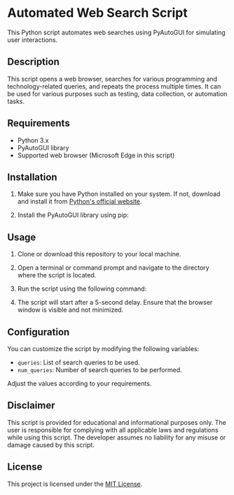 # Automated Web Search Script

This Python script automates web searches using PyAutoGUI for simulating user interactions.

## Description

This script opens a web browser, searches for various programming and technology-related queries, and repeats the process multiple times. It can be used for various purposes such as testing, data collection, or automation tasks.

## Requirements

- Python 3.x
- PyAutoGUI library
- Supported web browser (Microsoft Edge in this script)

## Installation

1. Make sure you have Python installed on your system. If not, download and install it from [Python's official website](https://www.python.org/).
   
2. Install the PyAutoGUI library using pip:
   

## Usage

1. Clone or download this repository to your local machine.

2. Open a terminal or command prompt and navigate to the directory where the script is located.

3. Run the script using the following command:


4. The script will start after a 5-second delay. Ensure that the browser window is visible and not minimized.

## Configuration

You can customize the script by modifying the following variables:

- `queries`: List of search queries to be used.
- `num_queries`: Number of search queries to be performed.

Adjust the values according to your requirements.

## Disclaimer

This script is provided for educational and informational purposes only. The user is responsible for complying with all applicable laws and regulations while using this script. The developer assumes no liability for any misuse or damage caused by this script.

## License

This project is licensed under the [MIT License](LICENSE).
